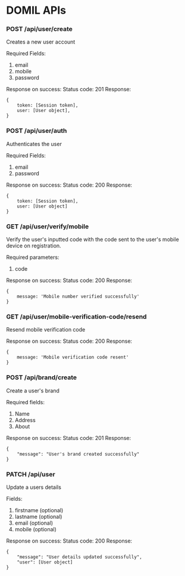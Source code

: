# DOMIL APIs

### POST /api/user/create
Creates a new user account

Required Fields:
1. email
2. mobile
3. password

Response on success:
Status code: 201
Response:
```
{
    token: [Session token],
    user: [User object],
}
```

### POST /api/user/auth
Authenticates the user

Required Fields:
1. email
2. password

Response on success:
Status code: 200
Response:
```
{
    token: [Session token],
    user: [User object]
}
```

### GET /api/user/verify/mobile
Verify the user's inputted code with the code sent to the user's mobile device on registration.

Required parameters:
1. code

Response on success:
Status code: 200
Response:
```
{
    message: 'Mobile number verified successfully'
}
```

### GET /api/user/mobile-verification-code/resend
Resend mobile verification code

Response on success:
Status code: 200
Response:
```
{
    message: 'Mobile verification code resent'
}
```

### POST /api/brand/create
Create a user's brand

Required fields:
1. Name
2. Address
3. About

Response on success:
Status code: 201
Response:
```
{
    "message": "User's brand created successfully"
}
```

### PATCH /api/user
Update a users details

Fields:
1. firstname (optional)
2. lastname (optional)
3. email (optional)
4. mobile (optional)

Response on success:
Status code: 200
Response:
```
{
    "message": "User details updated successfully",
    "user": [User object]
}
```
